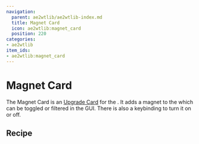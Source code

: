 ```yaml
---
navigation:
  parent: ae2wtlib/ae2wtlib-index.md
  title: Magnet Card
  icon: ae2wtlib:magnet_card
  position: 220
categories:
- ae2wtlib
item_ids:
- ae2wtlib:magnet_card
---
```


# Magnet Card

<ItemImage id="ae2wtlib:magnet_card" scale="3" />

The Magnet Card is an [Upgrade Card](../items-blocks-machines/upgrade_cards.md) for the <ItemLink id="ae2:wireless_crafting_terminal" />.
It adds a magnet to the <ItemLink id="ae2:wireless_crafting_terminal" /> which can be toggled or filtered in the GUI.
There is also a keybinding to turn it on or off.

## Recipe

<RecipeFor id="ae2wtlib:magnet_card" />
